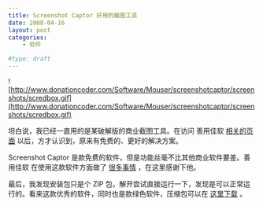 ```yaml
---
title: Screenshot Captor 好用的截图工具
date: 2008-04-16
layout: post
categories:
    - 软件

#type: draft
---
```


![http://www.donationcoder.com/Software/Mouser/screenshotcaptor/screenshots/scredbox.gif](http://www.donationcoder.com/Software/Mouser/screenshotcaptor/screenshots/scredbox.gif)

坦白说，我已经一直用的是某破解版的商业截图工具。在访问 善用佳软  [相关的页面](http://www.xbeta.info/screenshot_captor.htm) 以后，方才认识到，原来有免费的、更好的解决方案。

Screenshot Captor 是款免费的软件，但是功能丝毫不比其他商业软件要差。善用佳软 在使用这款软件方面做了 [很多事情](http://blog.sina.com.cn/s/blog_46dac66f010004y3.html) ，在这里感谢下他。

最后，我发现安装包只是个 ZIP 包，解开尝试直接运行一下，发现是可以正常运行的。看来这款优秀的软件，同时也是款绿色软件，压缩包可以在 [这里下载](http://www.box.net/shared/l03h5hrgo4) 。

